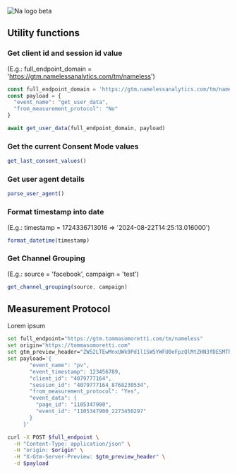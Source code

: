 ![Na logo beta](https://github.com/tommasomoretti/nameless-analytics/assets/29273232/7d4ded5e-4b79-46a2-b089-03997724fd10)

## Utility functions
### Get client id and session id value 
(E.g.: full_endpoint_domain = 'https://gtm.namelessanalytics.com/tm/nameless')
```javascript
const full_endpoint_domain = 'https://gtm.namelessanalytics.com/tm/nameless'
const payload = {
  "event_name": "get_user_data", 
  "from_measurement_protocol": "No"
}

await get_user_data(full_endpoint_domain, payload)
```

### Get the current Consent Mode values
```javascript
get_last_consent_values()
```

### Get user agent details
```javascript
parse_user_agent()
```

### Format timestamp into date 
(E.g.: timestamp = 1724336713016 => '2024-08-22T14:25:13.016000') 
```javascript
format_datetime(timestamp)
```

### Get Channel Grouping 
(E.g.: source = 'facebook', campaign = 'test')
```javascript
get_channel_grouping(source, campaign)
```


## Measurement Protocol
Lorem ipsum

```bash
set full_endpoint="https://gtm.tommasomoretti.com/tm/nameless"
set origin="https://tommasomoretti.com"
set gtm_preview_header="ZW52LTEwMnxUWk9Pd1l1SW5YWFU0eFpzQlMtZHN3fDE5MThmMjVhMTQwNWViZjcwYmE5Yw==" 
set payload='{
       "event_name": "pv",
       "event_timestamp": 123456789,
       "client_id": "4079777164",
       "session_id": "4079777164_8768230534",
       "from_measurement_protocol": "Yes",
       "event_data": {
         "page_id": "1105347900",
         "event_id": "1105347900_2273450297"
       }
     }'

curl -X POST $full_endpoint \
  -H "Content-Type: application/json" \
  -H "origin: $origin" \
  -H "X-Gtm-Server-Preview: $gtm_preview_header" \
  -d $payload
```
